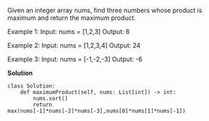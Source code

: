 Given an integer array nums, find three numbers whose product is maximum and return the maximum product.

 

Example 1:
Input: nums = [1,2,3]
Output: 6

Example 2:
Input: nums = [1,2,3,4]
Output: 24

Example 3:
Input: nums = [-1,-2,-3]
Output: -6

**Solution**
```
class Solution:
    def maximumProduct(self, nums: List[int]) -> int:
        nums.sort()
        return max(nums[-1]*nums[-2]*nums[-3],nums[0]*nums[1]*nums[-1])
```
